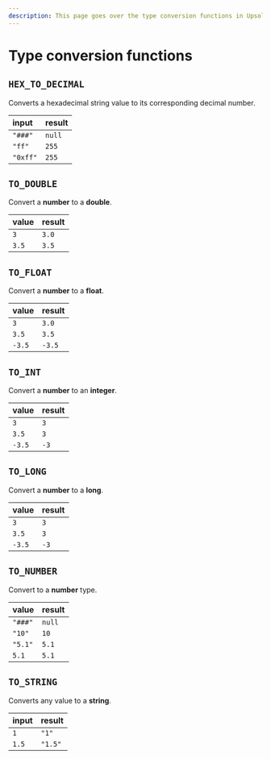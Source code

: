 ```yaml
---
description: This page goes over the type conversion functions in Upsolver.
---
```


# Type conversion functions

## `HEX_TO_DECIMAL`

Converts a hexadecimal string value to its corresponding decimal number.

| input | result |
| :--- | :--- |
| `"###"` | `null` |
| `"ff"` | `255` |
| `"0xff"` | `255` |

## `TO_DOUBLE`

Convert a **number** to a **double**.

| value | result |
| :--- | :--- |
| `3` | `3.0` |
| `3.5` | `3.5` |

## `TO_FLOAT`

Convert a **number** to a **float**.

| value | result |
| :--- | :--- |
| `3` | `3.0` |
| `3.5` | `3.5` |
| `-3.5` | `-3.5` |

## **`TO_INT`**

Convert a **number** to an **integer**.

| value | result |
| :--- | :--- |
| `3` | `3` |
| `3.5` | `3` |
| `-3.5` | `-3` |

## `TO_LONG`

Convert a **number** to a **long**.

| value | result |
| :--- | :--- |
| `3` | `3` |
| `3.5` | `3` |
| `-3.5` | `-3` |

## `TO_NUMBER`

Convert to a **number** type.

| value | result |
| :--- | :--- |
| `"###"` | `null` |
| `"10"` | `10` |
| `"5.1"` | `5.1` |
| `5.1` | `5.1` |

## `TO_STRING`

Converts any value to a **string**.

| input | result |
| :--- | :--- |
| `1` | `"1"` |
| `1.5` | `"1.5"` |

